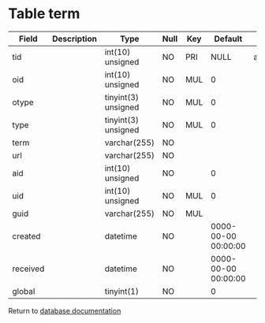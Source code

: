 Table term
==========

| Field    | Description   | Type                | Null | Key | Default             | Extra          |
|----------| ------------- |---------------------|------|-----|---------------------|----------------|
| tid      |               | int(10) unsigned    | NO   | PRI | NULL                | auto_increment |
| oid      |               | int(10) unsigned    | NO   | MUL | 0                   |                |
| otype    |               | tinyint(3) unsigned | NO   | MUL | 0                   |                |
| type     |               | tinyint(3) unsigned | NO   | MUL | 0                   |                |
| term     |               | varchar(255)        | NO   |     |                     |                |
| url      |               | varchar(255)        | NO   |     |                     |                |
| aid      |               | int(10) unsigned    | NO   |     | 0                   |                |
| uid      |               | int(10) unsigned    | NO   | MUL | 0                   |                |
| guid     |               | varchar(255)        | NO   | MUL |                     |                |
| created  |               | datetime            | NO   |     | 0000-00-00 00:00:00 |                |
| received |               | datetime            | NO   |     | 0000-00-00 00:00:00 |                |
| global   |               | tinyint(1)          | NO   |     | 0                   |                |

Return to [database documentation](help/database)
